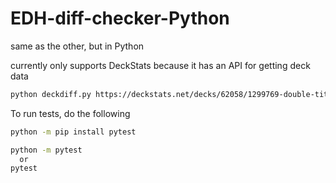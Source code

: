 # EDH-diff-checker-Python
same as the other, but in Python

currently only supports DeckStats because it has an API for getting deck data

```bash
python deckdiff.py https://deckstats.net/decks/62058/1299769-double-titan https://deckstats.net/decks/62058/808205-raza-frog
```

To run tests, do the following

```bash
python -m pip install pytest

python -m pytest
  or
pytest
